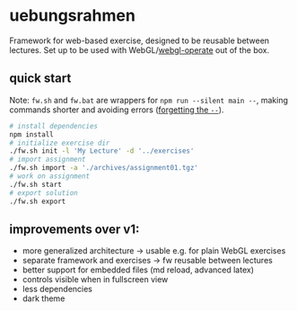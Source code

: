 # uebungsrahmen

Framework for web-based exercise, designed to be reusable between lectures. Set up to be used with WebGL/[webgl-operate](https://webgl-operate.org/) out of the box.

## quick start

Note: `fw.sh` and `fw.bat` are wrappers for `npm run --silent main --`, making commands shorter and avoiding errors ([forgetting the `--`](https://docs.npmjs.com/cli/v7/commands/npm-run-script)).

```sh
# install dependencies
npm install
# initialize exercise dir
./fw.sh init -l 'My Lecture' -d '../exercises'
# import assignment
./fw.sh import -a './archives/assignment01.tgz'
# work on assignment
./fw.sh start
# export solution
./fw.sh export
```

## improvements over v1:

- more generalized architecture -> usable e.g. for plain WebGL exercises
- separate framework and exercises -> fw reusable between lectures
- better support for embedded files (md reload, advanced latex)
- controls visible when in fullscreen view
- less dependencies
- dark theme
